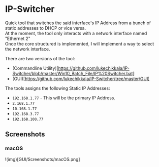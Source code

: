 # IP-Switcher
Quick tool that switches the said interface's IP Address from a bunch of static addresses to DHCP or vice versa.<br>
At the moment, the tool only interacts with a network interface named "Ethernet 2"<br>
Once the core structured is implemented, I will implement a way to select the network interface.

There are two versions of the tool:<br>
* (Commandline Utility)[https://github.com/lukechikkala/IP-Switcher/blob/master/Win10_Batch_File/IP%20Switcher.bat]
* (GUI)[https://github.com/lukechikkala/IP-Switcher/tree/master/GUI]

The tools assigns the following Static IP Addresses:<br>
* `192.168.1.77` - This will be the primary IP Address.<br>
* `2.168.1.77`<br>
* `10.168.1.77`<br>
* `192.168.3.77`<br>
* `192.168.100.77`<br>

## Screenshots
### macOS
!(img)[GUI/Screenshots/macOS.png]
